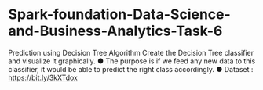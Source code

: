# Spark-foundation-Data-Science-and-Business-Analytics-Task-6
Prediction using Decision Tree Algorithm
Create the Decision Tree classifier and visualize it graphically. 
● The purpose is if we feed any new data to this classifier, it would be able to 
predict the right class accordingly. 
● Dataset : https://bit.ly/3kXTdox
